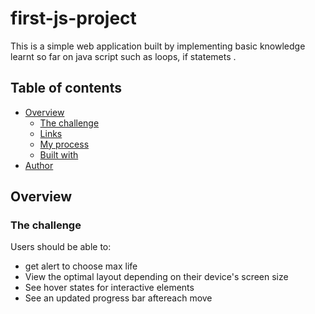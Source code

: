 # first-js-project
This is a simple web application built by implementing basic knowledge learnt so far on java script such as loops, if statemets .

## Table of contents

-  [Overview](#overview)
   -  [The challenge](#the-challenge)
   -  [Links](#links)
   -  [My process](#my-process)
   -  [Built with](#built-with)
-  [Author](#author)

## Overview

### The challenge

Users should be able to:
-  get alert to choose max life
-  View the optimal layout depending on their device's screen size
-  See hover states for interactive elements
-  See an updated progress bar aftereach move
